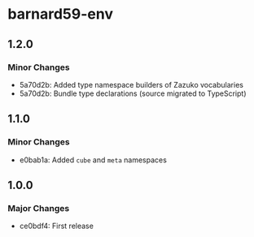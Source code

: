 # barnard59-env

## 1.2.0

### Minor Changes

- 5a70d2b: Added type namespace builders of Zazuko vocabularies
- 5a70d2b: Bundle type declarations (source migrated to TypeScript)

## 1.1.0

### Minor Changes

- e0bab1a: Added `cube` and `meta` namespaces

## 1.0.0

### Major Changes

- ce0bdf4: First release

